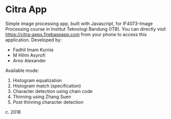 # Citra App
Simple image processing app, built with Javascript, for IF4073-Image Processing course in Institut Teknologi Bandung (ITB). You can directly visit https://citra-apps.firebaseapp.com from your phone to access this application. Developed by:
- Fadhil Imam Kurnia
- M Hilmi Asyrofi
- Arno Alexander

Available mode:
1. Histogram equalization
2. Histogram match (specification)
3. Character detection using chain code
4. Thinning using Zhang Suen
5. Post thinning character detection

c. 2018

